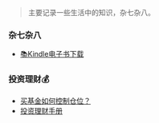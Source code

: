 
> 主要记录一些生活中的知识，杂七杂八。

### 杂七杂八

- [📚Kindle电子书下载](other/kindle.md)

### 投资理财💰

- [买基金如何控制仓位？](other/仓位.md)
- [投资理财手册](other/基金理财.md)
